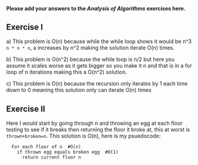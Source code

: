 #### Please add your answers to the **_Analysis of Algorithms_** exercises here.

## Exercise I

a) This problem is O(n) because while the while loop shows it would be n^3 `n * n * n`, a increases by n^2
making the solution iterate O(n) times.

b) This problem is O(n^2) because the while loop is n/2 but here you assume it scales worse as it gets bigger so you make it n
and that is in a for loop of n iterations making this a O(n^2) solution.

c) This problem is O(n) because the recursion only iterates by 1 each time down to 0 meaning this solution only can iterate O(n) times

## Exercise II

Here I would start by going through n and throwing an egg at each floor testing to see if it breaks then returning the floor it broke at,
this at worst is `thrown+broken=n`. This solution is O(n), here is my psuedocode:

```
  For each floor of n  #O(n)
    if thrown egg equals broken egg  #O(1)
      return current floor n
```

